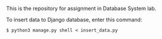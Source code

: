 This is the repository for assignment in Database System lab.

To insert data to Django database, enter this command:
```
$ python3 manage.py shell < insert_data.py
```
